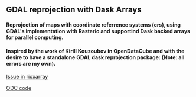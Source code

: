## GDAL reprojection with Dask Arrays
#### Reprojection of maps with coordinate referrence systems (crs), using GDAL's implementation with Rasterio and supportind Dask backed arrays for parallel computing.

#### Inspired by the work of Kirill Kouzoubov in OpenDataCube and with the desire to have a standalone GDAL dask reprojection package: (Note: all errors are my own).

[Issue in rioxarray](https://github.com/corteva/rioxarray/issues/119)

[ODC code](https://github.com/opendatacube/odc-tools/blob/develop/libs/algo/odc/algo/_warp.py)
